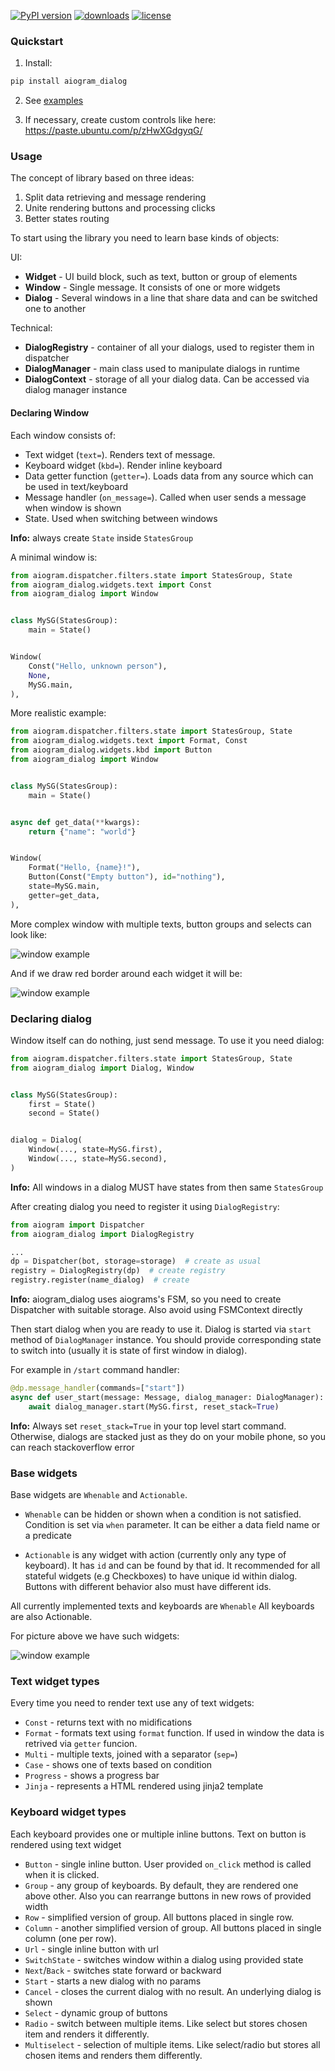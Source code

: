 
[![PyPI version](https://badge.fury.io/py/aiogram-dialog.svg)](https://badge.fury.io/py/aiogram-dialog)
[![downloads](https://img.shields.io/pypi/dm/aiogram_dialog.svg)](https://pypistats.org/packages/aiogram_dialog)
[![license](https://img.shields.io/github/license/Tishka17/aiogram_dialog.svg)](https://github.com/Tishka17/aiogram_dialog/blob/master/LICENSE)


### Quickstart

1. Install:

```bash
pip install aiogram_dialog
```

2. See [examples](example)

3. If necessary, create custom controls like here: https://paste.ubuntu.com/p/zHwXGdgyqG/

### Usage

The concept of library based on three ideas:

1. Split data retrieving and message rendering
2. Unite rendering buttons and processing clicks
3. Better states routing

To start using the library you need to learn base kinds of objects:

UI:

* **Widget** - UI build block, such as text, button or group of elements
* **Window** - Single message. It consists of one or more widgets
* **Dialog** - Several windows in a line that share data and can be switched one to another

Technical:

* **DialogRegistry** - container of all your dialogs, used to register them in dispatcher
* **DialogManager** - main class used to manipulate dialogs in runtime
* **DialogContext** - storage of all your dialog data. Can be accessed via dialog manager instance

#### Declaring Window

Each window consists of:

* Text widget (`text=`). Renders text of message.
* Keyboard widget (`kbd=`). Render inline keyboard
* Data getter function (`getter=`). Loads data from any source which can be used in text/keyboard
* Message handler (`on_message=`). Called when user sends a message when window is shown
* State. Used when switching between windows

**Info:** always create `State` inside `StatesGroup`

A minimal window is:

```python
from aiogram.dispatcher.filters.state import StatesGroup, State
from aiogram_dialog.widgets.text import Const
from aiogram_dialog import Window


class MySG(StatesGroup):
    main = State()


Window(
    Const("Hello, unknown person"),
    None,
    MySG.main,
),
```

More realistic example:

```python
from aiogram.dispatcher.filters.state import StatesGroup, State
from aiogram_dialog.widgets.text import Format, Const
from aiogram_dialog.widgets.kbd import Button
from aiogram_dialog import Window


class MySG(StatesGroup):
    main = State()


async def get_data(**kwargs):
    return {"name": "world"}


Window(
    Format("Hello, {name}!"),
    Button(Const("Empty button"), id="nothing"),
    state=MySG.main,
    getter=get_data,
),
```

More complex window with multiple texts, button groups and selects can look like:

![window example](docs/resources/window_example.png)

And if we draw red border around each widget it will be:

![window example](docs/resources/layout_example.png)

### Declaring dialog

Window itself can do nothing, just send message. To use it you need dialog:

```python
from aiogram.dispatcher.filters.state import StatesGroup, State
from aiogram_dialog import Dialog, Window


class MySG(StatesGroup):
    first = State()
    second = State()


dialog = Dialog(
    Window(..., state=MySG.first),
    Window(..., state=MySG.second),
)
```

**Info:** All windows in a dialog MUST have states from then same `StatesGroup`

After creating dialog you need to register it using `DialogRegistry`:

```python
from aiogram import Dispatcher
from aiogram_dialog import DialogRegistry

...
dp = Dispatcher(bot, storage=storage)  # create as usual
registry = DialogRegistry(dp)  # create registry
registry.register(name_dialog)  # create
```

**Info:** aiogram_dialog uses aiograms's FSM, so you need to create Dispatcher with suitable storage. Also avoid using
FSMContext directly

Then start dialog when you are ready to use it. Dialog is started via `start` method of `DialogManager` instance. You
should provide corresponding state to switch into (usually it is state of first window in dialog).

For example in `/start` command handler:

```python
@dp.message_handler(commands=["start"])
async def user_start(message: Message, dialog_manager: DialogManager):
    await dialog_manager.start(MySG.first, reset_stack=True)
```

**Info:** Always set `reset_stack=True` in your top level start command. Otherwise, dialogs are stacked just as they do
on your mobile phone, so you can reach stackoverflow error

### Base widgets

Base widgets are `Whenable` and `Actionable`.

* `Whenable` can be hidden or shown when a condition is not satisfied. Condition is set via `when` parameter. 
  It can be either a data field name or a predicate
  
* `Actionable` is any widget with action (currently only any type of keyboard). It has `id` and can be found by that id. 
  It recommended for all stateful widgets (e.g Checkboxes) to have unique id within dialog. Buttons with different behavior also must have different ids. 

All currently implemented texts and keyboards are `Whenable`
All keyboards are also Actionable.

For picture above we have such widgets:

![window example](docs/resources/layout_example2.png)

### Text widget types

Every time you need to render text use any of text widgets:

* `Const` - returns text with no midifications
* `Format` - formats text using `format` function. If used in window the data is retrived via `getter` funcion.
* `Multi` - multiple texts, joined with a separator (`sep=`)
* `Case` - shows one of texts based on condition
* `Progress` - shows a progress bar
* `Jinja` - represents a HTML rendered using jinja2 template

### Keyboard widget types

Each keyboard provides one or multiple inline buttons. Text on button is rendered using text widget

* `Button` - single inline button. User provided `on_click` method is called when it is clicked.
* `Group` - any group of keyboards. By default, they are rendered one above other. Also you can rearrange buttons in new rows of provided width
* `Row` - simplified version of group. All buttons placed in single row. 
* `Column` - another simplified version of group. All buttons placed in single column (one per row). 
* `Url` - single inline button with url
* `SwitchState` - switches window within a dialog using provided state
* `Next`/`Back` - switches state forward or backward
* `Start` - starts a new dialog with no params
* `Cancel` - closes the current dialog with no result. An underlying dialog is shown
* `Select` - dynamic group of buttons
* `Radio` - switch between multiple items. Like select but stores chosen item and renders it differently.   
* `Multiselect` - selection of multiple items. Like select/radio but stores all chosen items and renders them differently.   

